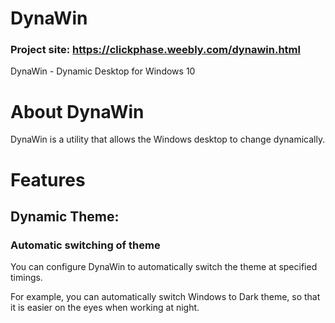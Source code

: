 # DynaWin

### Project site: https://clickphase.weebly.com/dynawin.html

DynaWin - Dynamic Desktop for Windows 10

# About DynaWin

DynaWin is a utility that allows the Windows desktop to change dynamically.

# Features

## Dynamic Theme:

### Automatic switching of theme

You can configure DynaWin to automatically switch the theme at specified timings. 

For example, you can automatically switch Windows to Dark theme, so that it is easier on the eyes when working at night.
